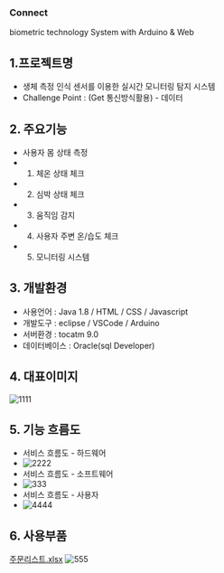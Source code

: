 ### Connect
biometric technology System with Arduino & Web
## 1.프로젝트명
- 생체 측정 인식 센서를 이용한 실시간 모니터링 탐지 시스템
- Challenge Point : (Get 통신방식활용) - 데이터
## 2. 주요기능
- 사용자 몸 상태 측정
- 1) 체온 상태 체크
- 2) 심박 상태 체크
- 3) 움직임 감지
- 4) 사용자 주변 온/습도 체크
- 5) 모니터링 시스템
## 3. 개발환경
- 사용언어 : Java 1.8 / HTML / CSS / Javascript
- 개발도구 : eclipse / VSCode / Arduino
- 서버환경 : tocatm 9.0
- 데이터베이스 : Oracle(sql Developer)
## 4. 대표이미지
![1111](https://user-images.githubusercontent.com/97494602/159204998-76b0e0b7-60e0-479e-b9dc-b2cb2ddd8277.PNG)

## 5. 기능 흐름도
- 서비스 흐름도 - 하드웨어
- ![2222](https://user-images.githubusercontent.com/97494602/159205247-e80063b3-1108-4737-82d9-c3eb86e296bf.PNG)
- 서비스 흐름도 - 소프트웨어 
- ![333](https://user-images.githubusercontent.com/97494602/159205521-e70c1375-ed2a-4d05-ad85-acffe95c0536.PNG)
- 서비스 흐름도 - 사용자
- ![4444](https://user-images.githubusercontent.com/97494602/159206111-9c32e4f0-ab75-4d80-8265-8bddcac26bde.PNG)
## 6. 사용부품
[주문리스트.xlsx](https://github.com/2022-SMHRD-KDT-IoT-1/-connect/files/8313140/default.xlsx)
![555](https://user-images.githubusercontent.com/97494602/159206488-10d69025-8fdd-453f-b77a-3ba3c154fb21.PNG)
